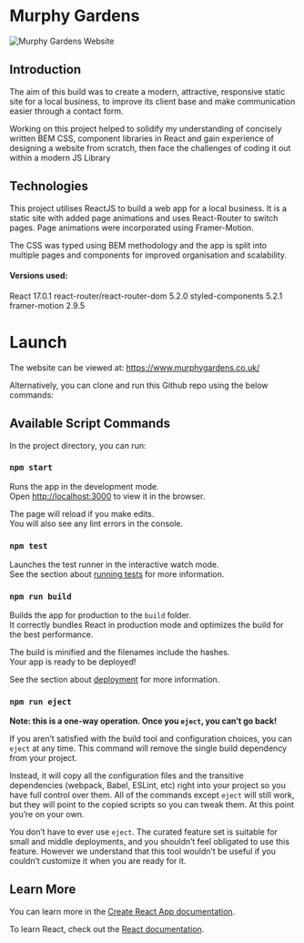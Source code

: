 # Murphy Gardens

<img src="https://www.rqwebdev.com/images/project1-min.jpg" alt="Murphy Gardens Website">

## Introduction

The aim of this build was to create a modern, attractive, responsive static site for a local business, to improve its client base and make communication easier through a contact form.

Working on this project helped to solidify my understanding of concisely written BEM CSS, component libraries in React and gain experience of designing a website from scratch, then face the challenges of coding it out within a modern JS Library

## Technologies

This project utilises ReactJS to build a web app for a local business. It is a static site with added page animations and uses React-Router to switch pages. Page animations were incorporated using Framer-Motion.

The CSS was typed using BEM methodology and the app is split into multiple pages and components for improved organisation and scalability.

#### Versions used:

React 17.0.1
react-router/react-router-dom 5.2.0
styled-components 5.2.1
framer-motion 2.9.5

# Launch

The website can be viewed at: https://www.murphygardens.co.uk/

Alternatively, you can clone and run this Github repo using the below commands:

## Available Script Commands

In the project directory, you can run:

### `npm start`

Runs the app in the development mode.\
Open [http://localhost:3000](http://localhost:3000) to view it in the browser.

The page will reload if you make edits.\
You will also see any lint errors in the console.

### `npm test`

Launches the test runner in the interactive watch mode.\
See the section about [running tests](https://facebook.github.io/create-react-app/docs/running-tests) for more information.

### `npm run build`

Builds the app for production to the `build` folder.\
It correctly bundles React in production mode and optimizes the build for the best performance.

The build is minified and the filenames include the hashes.\
Your app is ready to be deployed!

See the section about [deployment](https://facebook.github.io/create-react-app/docs/deployment) for more information.

### `npm run eject`

**Note: this is a one-way operation. Once you `eject`, you can’t go back!**

If you aren’t satisfied with the build tool and configuration choices, you can `eject` at any time. This command will remove the single build dependency from your project.

Instead, it will copy all the configuration files and the transitive dependencies (webpack, Babel, ESLint, etc) right into your project so you have full control over them. All of the commands except `eject` will still work, but they will point to the copied scripts so you can tweak them. At this point you’re on your own.

You don’t have to ever use `eject`. The curated feature set is suitable for small and middle deployments, and you shouldn’t feel obligated to use this feature. However we understand that this tool wouldn’t be useful if you couldn’t customize it when you are ready for it.

## Learn More

You can learn more in the [Create React App documentation](https://facebook.github.io/create-react-app/docs/getting-started).

To learn React, check out the [React documentation](https://reactjs.org/).
